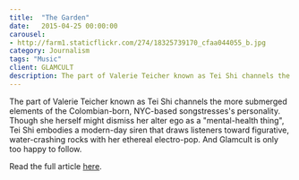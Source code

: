 ```yaml
---
title:  "The Garden"
date:   2015-04-25 00:00:00
carousel:
- http://farm1.staticflickr.com/274/18325739170_cfaa044055_b.jpg
category: Journalism
tags: "Music"
client: GLAMCULT
description: The part of Valerie Teicher known as Tei Shi channels the more submerged elements of the Colombian-born, NYC-based songstresses's personality. Though she herself might dismiss her alter ego ...
---
```

The part of Valerie Teicher known as Tei Shi channels the more submerged elements of the Colombian-born, NYC-based songstresses's personality. Though she herself might dismiss her alter ego as a "mental-health thing", Tei Shi embodies a modern-day siren that draws listeners toward figurative, water-crashing rocks with her ethereal electro-pop. And Glamcult is only too happy to follow.

Read the full article [here](http://issuu.com/glamcult/docs/gc_digitaal_page/29?e=0/12206257).



